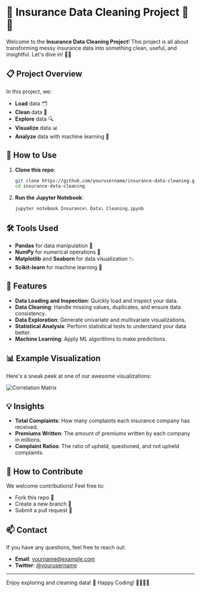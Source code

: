 # 🧼 Insurance Data Cleaning Project 🚗💼

Welcome to the **Insurance Data Cleaning Project**! This project is all about transforming messy insurance data into something clean, useful, and insightful. Let's dive in! 🏊‍♂️

## 📋 Project Overview

In this project, we:
- **Load** data 🗂️
- **Clean** data 🧽
- **Explore** data 🔍
- **Visualize** data 📊
- **Analyze** data with machine learning 🤖

## 🔧 How to Use

1. **Clone this repo**:
    ```bash
    git clone https://github.com/yourusername/insurance-data-cleaning.git
    cd insurance-data-cleaning
    ```

2. **Run the Jupyter Notebook**:
    ```bash
    jupyter notebook Insurance\ Data\ Cleaning.ipynb
    ```

## 🛠️ Tools Used

- **Pandas** for data manipulation 🐼
- **NumPy** for numerical operations 🔢
- **Matplotlib** and **Seaborn** for data visualization 📉
- **Scikit-learn** for machine learning 🧠

## 🚀 Features

- **Data Loading and Inspection**: Quickly load and inspect your data.
- **Data Cleaning**: Handle missing values, duplicates, and ensure data consistency.
- **Data Exploration**: Generate univariate and multivariate visualizations.
- **Statistical Analysis**: Perform statistical tests to understand your data better.
- **Machine Learning**: Apply ML algorithms to make predictions.

## 📊 Example Visualization

Here's a sneak peek at one of our awesome visualizations:

![Correlation Matrix](image.png)

## 💡 Insights

- **Total Complaints**: How many complaints each insurance company has received.
- **Premiums Written**: The amount of premiums written by each company in millions.
- **Complaint Ratios**: The ratio of upheld, questioned, and not upheld complaints.

## 📝 How to Contribute

We welcome contributions! Feel free to:
- Fork this repo 🍴
- Create a new branch 🚀
- Submit a pull request 🔄

## 📫 Contact

If you have any questions, feel free to reach out:
- **Email**: yourname@example.com
- **Twitter**: [@yourusername](https://twitter.com/yourusername)

---

Enjoy exploring and cleaning data! 🌟 Happy Coding! 👨‍💻👩‍💻

